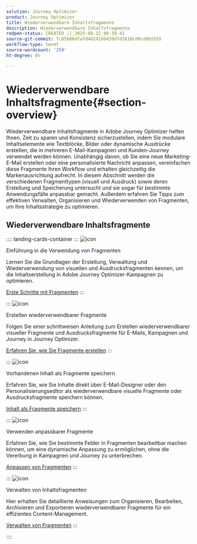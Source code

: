 ```yaml
---
solution: Journey Optimizer
product: Journey Optimizer
title: Wiederverwendbare Inhaltsfragmente
description: Wiederverwendbare Inhaltsfragmente
redpen-status: CREATED_||_2025-08-12_00-39-41
source-git-commit: fc85686dfa7d482416b439dfd1610cd0cd6b5555
workflow-type: tm+mt
source-wordcount: '250'
ht-degree: 6%

---
```



# Wiederverwendbare Inhaltsfragmente{#section-overview}

Wiederverwendbare Inhaltsfragmente in Adobe Journey Optimizer helfen Ihnen, Zeit zu sparen und Konsistenz sicherzustellen, indem Sie modulare Inhaltselemente wie Textblöcke, Bilder oder dynamische Ausdrücke erstellen, die in mehreren E-Mail-Kampagnen und Kunden-Journey verwendet werden können. Unabhängig davon, ob Sie eine neue Marketing-E-Mail erstellen oder eine personalisierte Nachricht anpassen, vereinfachen diese Fragmente Ihren Workflow und erhalten gleichzeitig die Markenausrichtung aufrecht. In diesem Abschnitt werden die verschiedenen Fragmenttypen (visuell und Ausdruck) sowie deren Erstellung und Speicherung untersucht und sie sogar für bestimmte Anwendungsfälle anpassbar gemacht. Außerdem erfahren Sie Tipps zum effektiven Verwalten, Organisieren und Wiederverwenden von Fragmenten, um Ihre Inhaltsstrategie zu optimieren.

## Wiederverwendbare Inhaltsfragmente

:::: landing-cards-container
:::
![icon](https://cdn.experienceleague.adobe.com/icons/book.svg)

Einführung in die Verwendung von Fragmenten

Lernen Sie die Grundlagen der Erstellung, Verwaltung und Wiederverwendung von visuellen und Ausdrucksfragmenten kennen, um die Inhaltserstellung in Adobe Journey Optimizer-Kampagnen zu optimieren.

[Erste Schritte mit Fragmenten](../using/content-management/fragments.md)
:::

:::
![icon](https://cdn.experienceleague.adobe.com/icons/circle-play.svg)

Erstellen wiederverwendbarer Fragmente

Folgen Sie einer schrittweisen Anleitung zum Erstellen wiederverwendbarer visueller Fragmente und Ausdrucksfragmente für E-Mails, Kampagnen und Journey in Journey Optimizer.

[Erfahren Sie, wie Sie Fragmente erstellen](../using/content-management/create-fragments.md)
:::

:::
![icon](https://cdn.experienceleague.adobe.com/icons/list-check.svg)

Vorhandenen Inhalt als Fragmente speichern

Erfahren Sie, wie Sie Inhalte direkt über E-Mail-Designer oder den Personalisierungseditor als wiederverwendbare visuelle Fragmente oder Ausdrucksfragmente speichern können.

[Inhalt als Fragmente speichern](../using/content-management/save-fragments.md)
:::

:::
![icon](https://cdn.experienceleague.adobe.com/icons/puzzle-piece.svg)

Verwenden anpassbarer Fragmente

Erfahren Sie, wie Sie bestimmte Felder in Fragmenten bearbeitbar machen können, um eine dynamische Anpassung zu ermöglichen, ohne die Vererbung in Kampagnen und Journey zu unterbrechen.

[Anpassen von Fragmenten](../using/content-management/customizable-fragments.md)
:::

:::
![icon](https://cdn.experienceleague.adobe.com/icons/gear.svg)

Verwalten von Inhaltsfragmenten

Hier erhalten Sie detaillierte Anweisungen zum Organisieren, Bearbeiten, Archivieren und Exportieren wiederverwendbarer Fragmente für ein effizientes Content-Management.

[Verwalten von Fragmenten](../using/content-management/manage-fragments.md)
:::

::::
